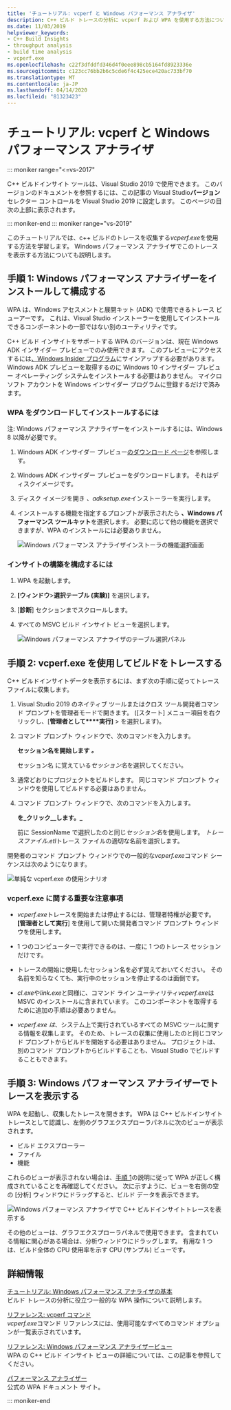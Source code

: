 ```yaml
---
title: 'チュートリアル: vcperf と Windows パフォーマンス アナライザ'
description: C++ ビルド トレースの分析に vcperf および WPA を使用する方法についてのチュートリアルです。
ms.date: 11/03/2019
helpviewer_keywords:
- C++ Build Insights
- throughput analysis
- build time analysis
- vcperf.exe
ms.openlocfilehash: c22f3dfddfd346d4f0eee898cb5164fd8923336e
ms.sourcegitcommit: c123cc76bb2b6c5cde6f4c425ece420ac733bf70
ms.translationtype: MT
ms.contentlocale: ja-JP
ms.lasthandoff: 04/14/2020
ms.locfileid: "81323423"
---
```

# <a name="tutorial-vcperf-and-windows-performance-analyzer"></a>チュートリアル: vcperf と Windows パフォーマンス アナライザ

::: moniker range="<=vs-2017"

C++ ビルドインサイト ツールは、Visual Studio 2019 で使用できます。 このバージョンのドキュメントを参照するには、この記事の Visual Studio**バージョン**セレクター コントロールを Visual Studio 2019 に設定します。 このページの目次の上部に表示されます。

::: moniker-end
::: moniker range="vs-2019"

このチュートリアルでは、c++ ビルドのトレースを収集する*vcperf.exe*を使用する方法を学習します。 Windows パフォーマンス アナライザでこのトレースを表示する方法についても説明します。

## <a name="step-1-install-and-configure-windows-performance-analyzer"></a>手順 1: Windows パフォーマンス アナライザーをインストールして構成する

WPA は、Windows アセスメントと展開キット (ADK) で使用できるトレース ビューアーです。 これは、Visual Studio インストーラーを使用してインストールできるコンポーネントの一部ではない別のユーティリティです。

C++ ビルド インサイトをサポートする WPA のバージョンは、現在 Windows ADK インサイダー プレビューでのみ使用できます。 このプレビューにアクセスするには[、Windows Insider プログラム](https://insider.windows.com)にサインアップする必要があります。 Windows ADK プレビューを取得するのに Windows 10 インサイダー プレビュー オペレーティング システムをインストールする必要はありません。 マイクロソフト アカウントを Windows インサイダー プログラムに登録するだけで済みます。

### <a name="to-download-and-install-wpa"></a>WPA をダウンロードしてインストールするには

注: Windows パフォーマンス アナライザーをインストールするには、Windows 8 以降が必要です。

1. Windows ADK インサイダー プレビュー[のダウンロード ページ](https://www.microsoft.com/en-us/software-download/windowsinsiderpreviewADK)を参照します。

1. Windows ADK インサイダー プレビューをダウンロードします。 それはディスクイメージです。

1. ディスク イメージを開き *、adksetup.exe*インストーラーを実行します。

1. インストールする機能を指定するプロンプトが表示されたら **、Windows パフォーマンス ツールキット**を選択します。 必要に応じて他の機能を選択できますが、WPA のインストールには必要ありません。

   ![Windows パフォーマンス アナライザインストーラの機能選択画面](media/wpa-installation.png)

### <a name="to-configure-build-insights"></a><a name="configuration-steps"></a>インサイトの構築を構成するには

1. WPA を起動します。

1. **[ウィンドウ**>**選択テーブル (実験)]** を選択します。

1. [**診断**] セクションまでスクロールします。

1. すべての MSVC ビルド インサイト ビューを選択します。

   ![Windows パフォーマンス アナライザのテーブル選択パネル](media/wpa-configuration.png)

## <a name="step-2-trace-your-build-with-vcperfexe"></a>手順 2: vcperf.exe を使用してビルドをトレースする

C++ ビルドインサイトデータを表示するには、まず次の手順に従ってトレース ファイルに収集します。

1. Visual Studio 2019 のネイティブ ツールまたはクロス ツール開発者コマンド プロンプトを管理者モードで開きます。 ([スタート] メニュー項目を右クリックし、[**管理者として****実行]** > を選択します)。

1. コマンド プロンプト ウィンドウで、次のコマンドを入力します。

   **セッション名を開始します _。_**

   セッション名 に覚えている*セッション名*を選択してください。

1. 通常どおりにプロジェクトをビルドします。 同じコマンド プロンプト ウィンドウを使用してビルドする必要はありません。

1. コマンド プロンプト ウィンドウで、次のコマンドを入力します。

   **を_クリック__します。_**

   前に SessionName で選択したのと同じ*セッション名*を使用します。 *トレースファイル.etl*トレース ファイルの適切な名前を選択します。

開発者のコマンド プロンプト ウィンドウでの一般的な*vcperf.exe*コマンド シーケンスは次のようになります。

![単純な vcperf.exe の使用シナリオ](media/vcperf-simple-usage.png)

### <a name="important-notes-about-vcperfexe"></a>vcperf.exe に関する重要な注意事項

- *vcperf.exe*トレースを開始または停止するには、管理者特権が必要です。 **[管理者として実行**] を使用して開いた開発者コマンド プロンプト ウィンドウを使用します。

- 1 つのコンピューターで実行できるのは、一度に 1 つのトレース セッションだけです。

- トレースの開始に使用したセッション名を必ず覚えておいてください。 その名前を知らなくても、実行中のセッションを停止するのは面倒です。

- *cl.exe*や*link.exe*と同様に、コマンド ライン ユーティリティ*vcperf.exe*は MSVC のインストールに含まれています。 このコンポーネントを取得するために追加の手順は必要ありません。

- *vcperf.exe は*、システム上で実行されているすべての MSVC ツールに関する情報を収集します。 そのため、トレースの収集に使用したのと同じコマンド プロンプトからビルドを開始する必要はありません。 プロジェクトは、別のコマンド プロンプトからビルドすることも、Visual Studio でビルドすることもできます。

## <a name="step-3-view-your-trace-in-windows-performance-analyzer"></a>手順 3: Windows パフォーマンス アナライザーでトレースを表示する

WPA を起動し、収集したトレースを開きます。 WPA は C++ ビルドインサイトトレースとして認識し、左側のグラフエクスプローラパネルに次のビューが表示されます。

- ビルド エクスプローラー
- ファイル
- 機能

これらのビューが表示されない場合は、[手順 1](#configuration-steps)の説明に従って WPA が正しく構成されていることを再確認してください。 次に示すように、ビューを右側の空の [分析] ウィンドウにドラッグすると、ビルド データを表示できます。

![Windows パフォーマンス アナライザで C++ ビルドインサイトトレースを表示する](media/wpa-viewing-trace.gif)

その他のビューは、グラフエクスプローラパネルで使用できます。 含まれている情報に関心がある場合は、分析ウィンドウにドラッグします。 有用な 1 つは、ビルド全体の CPU 使用率を示す CPU (サンプル) ビューです。

## <a name="more-information"></a>詳細情報

[チュートリアル: Windows パフォーマンス アナライザの基本](wpa-basics.md)\
ビルド トレースの分析に役立つ一般的な WPA 操作について説明します。

[リファレンス: vcperf コマンド](/cpp/build-insights/reference/vcperf-commands)\
*vcperf.exe*コマンド リファレンスには、使用可能なすべてのコマンド オプションが一覧表示されています。

[リファレンス: Windows パフォーマンス アナライザービュー](/cpp/build-insights/reference/wpa-views)\
WPA の C++ ビルド インサイト ビューの詳細については、この記事を参照してください。

[パフォーマンス アナライザー](/windows-hardware/test/wpt/windows-performance-analyzer)\
公式の WPA ドキュメント サイト。

::: moniker-end
